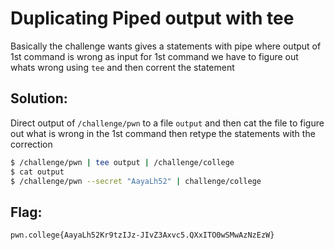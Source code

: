 # Duplicating Piped output with tee

Basically the challenge wants gives a statements with pipe where output of 1st command is wrong as input for 1st command we have to figure out whats wrong using `tee` and then corrent the statement

## Solution:

Direct output of `/challenge/pwn` to a file `output` and then cat the file to figure out what is wrong in the 1st command then retype the  statements with the correction


```sh
$ /challenge/pwn | tee output | /challenge/college
$ cat output 
$ /challenge/pwn --secret "AayaLh52" | challenge/college
```

## Flag: 

```
pwn.college{AayaLh52Kr9tzIJz-JIvZ3Axvc5.QXxITO0wSMwAzNzEzW}
```


